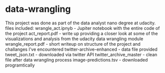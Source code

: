 # data-wrangling
This project was done as part of the data analyst nano degree at udacity.
files included:
wrangle_act.ipnyb - Jupiter notebook with the entire code of the project
act_report.pdf - write up providing a closer look at some of the visualizations and analysis from the udacity data wrangling module
wrangle_report.pdf - short writeup on structure of the project and challanges I've encountered
twitter-archive-enhanced - data file provided 
tweet_json.txt - downloaded via twitter API
twitter_archive_master - clean file after data wrangling process
image-predictions.tsv - downloaded programtically 
